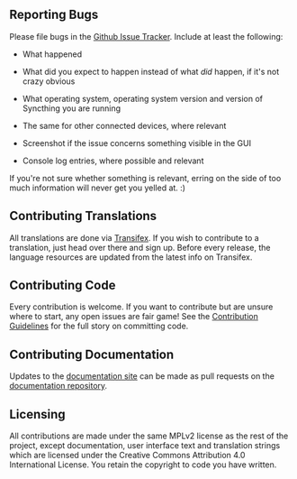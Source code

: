 ## Reporting Bugs

Please file bugs in the [Github Issue
Tracker](https://github.com/hernad/syncthing/issues). Include at
least the following:

 - What happened

 - What did you expect to happen instead of what *did* happen, if it's
   not crazy obvious

 - What operating system, operating system version and version of
   Syncthing you are running

 - The same for other connected devices, where relevant

 - Screenshot if the issue concerns something visible in the GUI

 - Console log entries, where possible and relevant

If you're not sure whether something is relevant, erring on the side of
too much information will never get you yelled at. :)

## Contributing Translations

All translations are done via
[Transifex](https://www.transifex.com/projects/p/syncthing/). If you
wish to contribute to a translation, just head over there and sign up.
Before every release, the language resources are updated from the
latest info on Transifex.

## Contributing Code

Every contribution is welcome. If you want to contribute but are unsure
where to start, any open issues are fair game! See the [Contribution
Guidelines](http://docs.syncthing.net/dev/contributing.html) for the full
story on committing code.

## Contributing Documentation

Updates to the [documentation site](http://docs.syncthing.net/) can be
made as pull requests on the [documentation
repository](https://github.com/syncthing/docs).

## Licensing

All contributions are made under the same MPLv2 license as the rest of
the project, except documentation, user interface text and translation
strings which are licensed under the Creative Commons Attribution 4.0
International License. You retain the copyright to code you have
written.

